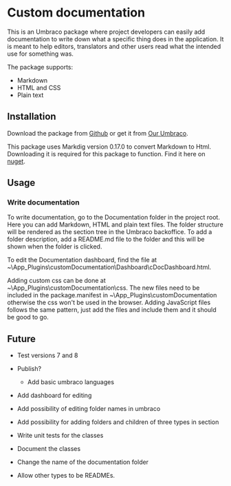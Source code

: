 # Custom documentation

This is an Umbraco package where project developers can easily add documentation to write down what a specific thing does in the application. It is meant to help editors, translators and other users read what the intended use for something was. 

The package supports:

- Markdown
- HTML and CSS
- Plain text 

## Installation

Download the package from [Github](https://github.com/scott94621/umbraco-custom-documentation-section) or get it from [Our Umbraco](). 

This package uses Markdig version 0.17.0 to convert Markdown to Html. Downloading it is required for this package to function. Find it here on [nuget](https://www.nuget.org/packages/Markdig/).

## Usage

### Write documentation

To write documentation, go to the Documentation folder in the project root. Here you can add Markdown, HTML and plain text files. The folder structure will be rendered as the section tree in the Umbraco backoffice. To add a folder description, add a README.md file to the folder and this will be shown when the folder is clicked. 

To edit the Documentation dashboard, find the file at ~\App_Plugins\customDocumentation\Dashboard\cDocDashboard.html. 

Adding custom css can be done at ~\App_Plugins\customDocumentation\css\. The new files need to be included in the package.manifest in ~\App_Plugins\customDocumentation otherwise the css won't be used in the browser. Adding JavaScript files follows the same pattern, just add the files and include them and it should be good to go. 

## Future

* Test versions 7 and 8

* Publish?
	* Add basic umbraco languages

* Add dashboard for editing
* Add possibility of editing folder names in umbraco
* Add possibility for adding folders and children of three types in section
* Write unit tests for the classes
* Document the classes
* Change the name of the documentation folder
* Allow other types to be READMEs.

